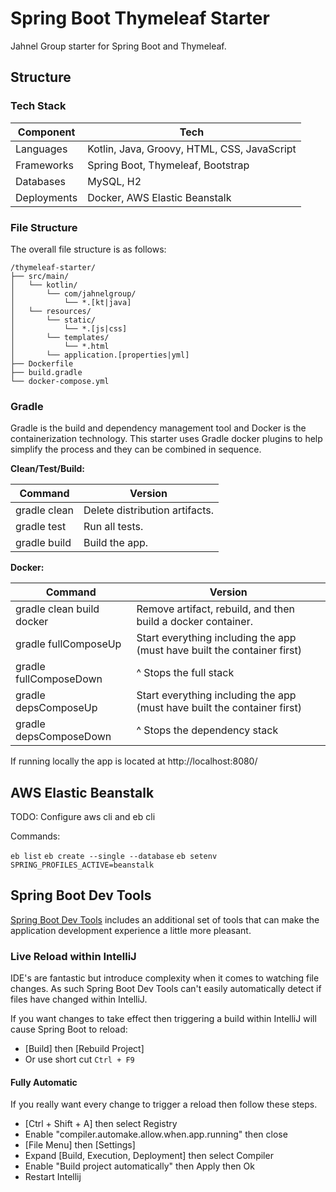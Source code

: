 # Spring Boot Thymeleaf Starter

Jahnel Group starter for Spring Boot and Thymeleaf.  

## Structure 

### Tech Stack

| Component | Tech |
| --- | --- |
| Languages | Kotlin, Java, Groovy, HTML, CSS, JavaScript |
| Frameworks | Spring Boot, Thymeleaf, Bootstrap |
| Databases | MySQL, H2 |
| Deployments | Docker, AWS Elastic Beanstalk |

### File Structure 

The overall file structure is as follows:

```text
/thymeleaf-starter/
├── src/main/
│   └── kotlin/
│       └── com/jahnelgroup/
│           └── *.[kt|java]
│   └── resources/
│       └── static/
│           └── *.[js|css]
│       └── templates/
│           └── *.html
│       └── application.[properties|yml]
├── Dockerfile
├── build.gradle
└── docker-compose.yml
```

### Gradle

Gradle is the build and dependency management tool and Docker is the containerization technology. This starter uses Gradle docker plugins to help simplify the process and they can be combined in sequence. 

**Clean/Test/Build:**

| Command | Version |
| --- | --- |
| gradle clean | Delete distribution artifacts. |
| gradle test  | Run all tests. |
| gradle build | Build the app. |

**Docker:**

| Command | Version |
| --- | --- |
| gradle clean build docker | Remove artifact, rebuild, and then build a docker container. |
| gradle fullComposeUp | Start everything including the app (must have built the container first) |
| gradle fullComposeDown | ^ Stops the full stack |
| gradle depsComposeUp | Start everything including the app (must have built the container first) |
| gradle depsComposeDown | ^ Stops the dependency stack |

If running locally the app is located at http://localhost:8080/

## AWS Elastic Beanstalk

TODO: Configure aws cli and eb cli

Commands:

`eb list`
`eb create --single --database`
`eb setenv SPRING_PROFILES_ACTIVE=beanstalk`

## Spring Boot Dev Tools

[Spring Boot Dev Tools](https://docs.spring.io/spring-boot/docs/current/reference/html/using-boot-devtools.html) includes an additional set of tools that can make the application development experience a little more pleasant.

### Live Reload within IntelliJ

IDE's are fantastic but introduce complexity when it comes to watching file changes. As such Spring Boot Dev Tools can't easily automatically detect if files have changed within IntelliJ. 

If you want changes to take effect then triggering a build within IntelliJ will cause Spring Boot to reload:

* \[Build\] then \[Rebuild Project]
* Or use short cut `Ctrl + F9`  

#### Fully Automatic

If you really want every change to trigger a reload then follow these steps. 

* \[Ctrl + Shift + A] then select Registry
* Enable "compiler.automake.allow.when.app.running" then close
* \[File Menu] then \[Settings]
* Expand \[Build, Execution, Deployment] then select Compiler
* Enable "Build project automatically" then Apply then Ok
* Restart Intellij
